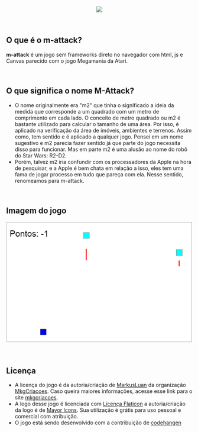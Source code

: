 <br/>

<p align="center">
  <img src="https://cdn-icons-png.flaticon.com/512/5442/5442086.png" width="80px"/>  
</p>

<br/>

## O que é o m-attack?
**m-attack** é um jogo sem frameworks direto no navegador com html, js e Canvas parecido com o jogo Megamania da Atari.

<br/>

## O que significa o nome M-Attack?
- O nome originalmente era "m2" que tinha o significado a ideia da medida que corresponde a um quadrado com um metro de comprimento em cada lado.  O conceito de metro quadrado ou m2 é bastante utilizado para calcular o tamanho de uma área.  Por isso, é aplicado na verificação da área de imóveis, ambientes e terrenos. Assim como, tem sentido e é aplicado a qualquer jogo. Pensei em um nome sugestivo e m2 parecia fazer sentido já que parte do jogo necessita disso para funcionar.  Mas em parte m2 é uma alusão ao nome do robô do Star Wars: R2-D2.
- Porém, talvez m2 iria confundir com os processadores da Apple na hora de pesquisar, e a Apple é bem chata em relação a isso, eles tem uma fama de jogar processo em tudo que pareça com ela. Nesse sentido, renomeamos para m-attack.

<br/>

<h2 align="left"> Imagem do jogo </h2>

<p align="left">
  <img src="./img/img1.png"/>
</p>

<br/>

## Licença
- A licença do jogo é da autoria/criação de [MarkusLuan](https://github.com/MarkusLuan) da organização [MkgCriacoes](https://github.com/MkgCriacoes/). Caso queira maiores informações, acesse esse link para o site [mkgcriacoes](https://mkgcriacoes.com.br/).
- A logo desse jogo é licenciada com [Licença Flaticon](https://www.flaticon.com/br/icone-gratis/area_5442086) a autoria/criação da logo é de [Mayor Icons](https://www.flaticon.com/br/autores/mayor-icons). Sua utilização é grátis para uso pessoal e comercial com atribuição.
- O jogo está sendo desenvolvido com a contribuição de [codehangen](https://github.com/codehangen)
